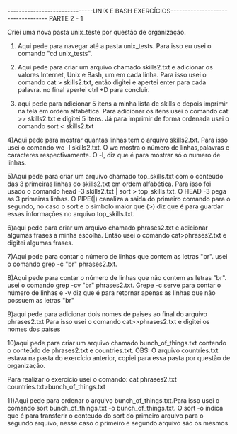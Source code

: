 ------------------------------UNIX E BASH EXERCÍCIOS----------------------------------
				PARTE 2 - 1
		
Criei uma nova pasta unix_teste por questão de organização.



1) Aqui pede para navegar até a pasta unix_tests. Para isso eu usei o comando "cd unix_tests". 



2) Aqui pede para criar um arquivo chamado skills2.txt e adicionar os valores Internet, Unix e Bash, um em cada linha.
Para isso usei o comando cat > skills2.txt, então digitei e apertei enter para cada palavra.
no final apertei ctrl +D para concluir.



3) aqui pede para adicionar 5 itens a minha lista de skills e depois imprimir na tela em ordem alfabética. Para adicionar os itens usei o comando cat >> skills2.txt e digitei 5 itens. Já para imprimir de forma ordenada usei o comando sort < skills2.txt



4)Aqui pede para mostrar quantas linhas tem o arquivo skills2.txt. Para isso usei o comando wc -l skills2.txt. O wc mostra o número de linhas,palavras e caracteres respectivamente. O -l, diz que é para mostrar só o numero de linhas.



5)Aqui pede para criar um arquivo chamado top_skills.txt com o conteúdo das 3 primeiras linhas do skills2.txt em ordem alfabética. Para isso foi usado o comando head -3 skills2.txt | sort > top_skills.txt. O HEAD -3 pega as 3 primeiras linhas. O PIPE(|) canaliza a saida do primeiro comando para o segundo, no caso o sort e o simbolo maior que (>) diz que é para guardar essas informações no arquivo top_skills.txt.



6)aqui pede para criar um arquivo chamado phrases2.txt e adicionar algumas frases a minha escolha. Então usei o comando cat>phrases2.txt e digitei algumas frases.



7)Aqui pede para contar o número de linhas que contem as letras "br".
usei o comando grep -c "br" phrases2.txt.



8)Aqui pede para contar o número de linhas que não contem as letras "br".
usei o comando grep -cv "br" phrases2.txt. Grepe -c serve para contar o número de linhas e -v diz que é para retornar apenas as linhas que não possuem as letras "br"



9)aqui pede para adicionar dois nomes de paises ao final do arquivo phrases2.txt
Para isso usei o comando cat>>phrases2.txt e digitei os nomes dos países



10)aqui pede para criar um arquivo chamado bunch_of_things.txt contendo o conteúdo de phrases2.txt e countries.txt.
OBS: O arquivo countries.txt estava na pasta do exercício anterior, copiei para essa pasta por questão de organização.

Para realizar o exercício usei o comando:  cat phrases2.txt countries.txt>bunch_of_things.txt



11)Aqui pede para ordenar o arquivo bunch_of_things.txt.Para isso usei o comando sort bunch_of_things.txt -o bunch_of_things.txt. O sort -o indica que é para transferir o conteudo do sort do primeiro arquivo para o segundo arquivo, nesse caso o primeiro e segundo arquivo são os mesmos

